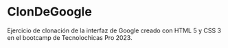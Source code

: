 # ClonDeGoogle
Ejercicio de clonación de la interfaz de Google creado con HTML 5 y CSS 3 en el bootcamp de Tecnolochicas Pro 2023.
